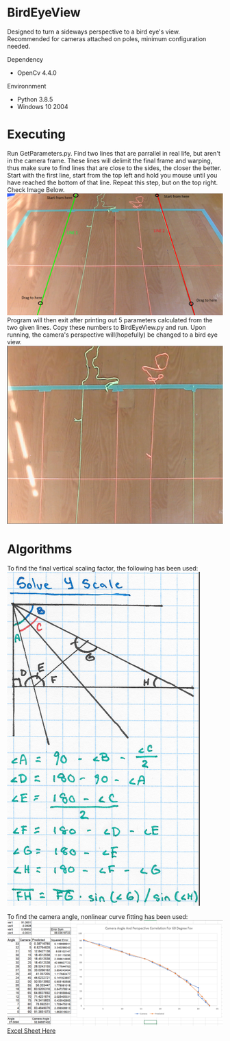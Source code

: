# BirdEyeView
Designed to turn a sideways perspective to a bird eye's view. Recommended for cameras attached on poles, minimum configuration needed.

Dependency
- OpenCv 4.4.0

Environnment
- Python 3.8.5
- Windows 10 2004

# Executing
Run GetParameters.py. Find two lines that are parrallel in real life, but aren't in the camera frame. These lines will delimit the final frame and warping, thus make sure to find lines that are close to the sides, the closer the better. Start with the first line, start from the top left and hold you mouse until you have reached the bottom of that line. Repeat this step, but on the top right. Check Image Below.
![GetParameters.py](https://raw.githubusercontent.com/AquarelMc/BirdEyeView/master/Capture63.PNG)
Program will then exit after printing out 5 parameters calculated from the two given lines. Copy these numbers to BirdEyeView.py and run. Upon running, the camera's perspective will(hopefully) be changed to a bird eye view.
![BirdEyeView.py](https://raw.githubusercontent.com/AquarelMc/BirdEyeView/master/Capture64.PNG)

# Algorithms
To find the final vertical scaling factor, the following has been used: \
![VerticalScaleSolving](https://raw.githubusercontent.com/AquarelMc/BirdEyeView/master/Capture65.PNG)

To find the camera angle, nonlinear curve fitting has been used: \
![Excel Sheet](https://raw.githubusercontent.com/AquarelMc/BirdEyeView/master/Capture66.PNG)
[Excel Sheet Here](https://github.com/AquarelMc/BirdEyeView/blob/master/Relation%20Between%20Camera%20Angle%20And%20Perspective.xlsx?raw=true)
